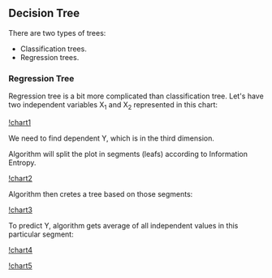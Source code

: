 ## Decision Tree
There are two types of trees:
- Classification trees.
- Regression trees.

### Regression Tree
Regression tree is a bit more complicated than classification tree.
Let's have two independent variables X<sub>1</sub> and X<sub>2</sub> represented in this chart:

[!chart1](https://github.com/vgorbic1/data-science/blob/master/Machine%20Learning/images/Clipboard01.jpg)

We need to find dependent Y, which is in the third dimension.

Algorithm will split the plot in segments (leafs) according to Information Entropy.

[!chart2](https://github.com/vgorbic1/data-science/blob/master/Machine%20Learning/images/Clipboard02.jpg)

Algorithm then cretes a tree based on those segments:

[!chart3](https://github.com/vgorbic1/data-science/blob/master/Machine%20Learning/images/Clipboard03.jpg)

To predict Y, algorithm gets average of all independent values in this particular segment:

[!chart4](https://github.com/vgorbic1/data-science/blob/master/Machine%20Learning/images/Clipboard04.jpg)

[!chart5](https://github.com/vgorbic1/data-science/blob/master/Machine%20Learning/images/Clipboard05.jpg)

